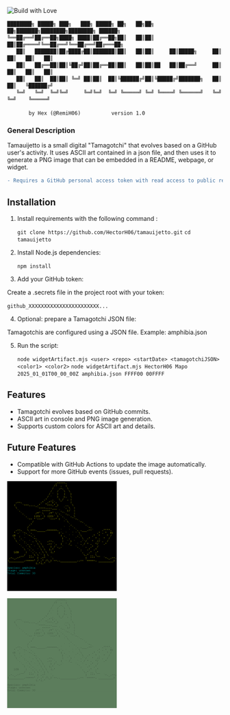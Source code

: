![Build with Love](http://ForTheBadge.com/images/badges/built-with-love.svg)

```ascii
████████╗ █████╗ ███╗   ███╗ █████╗ ██╗   ██╗██╗     ██╗███████╗████████╗████████╗ ██████╗ 
╚══██╔══╝██╔══██╗████╗ ████║██╔══██╗██║   ██║██║     ██║██╔════╝╚══██╔══╝╚══██╔══╝██╔═══██╗
   ██║   ███████║██╔████╔██║███████║██║   ██║██║     ██║█████╗     ██║      ██║   ██║   ██║
   ██║   ██╔══██║██║╚██╔╝██║██╔══██║██║   ██║██║██   ██║██╔══╝     ██║      ██║   ██║   ██║
   ██║   ██║  ██║██║ ╚═╝ ██║██║  ██║╚██████╔╝██║╚█████╔╝███████╗   ██║      ██║   ╚██████╔╝
   ╚═╝   ╚═╝  ╚═╝╚═╝     ╚═╝╚═╝  ╚═╝ ╚═════╝ ╚═╝ ╚════╝ ╚══════╝   ╚═╝      ╚═╝    ╚═════╝ 

       by Hex (@RemiH06)          version 1.0
```

### General Description

Tamauijetto is a small digital "Tamagotchi" that evolves based on a GitHub user's activity.
It uses ASCII art contained in a json file, and then uses it to generate a PNG image that can be embedded in a README, webpage, or widget.

```diff
- Requires a GitHub personal access token with read access to public repos.
```

## Installation

1. Install requirements with the following command :

   `git clone https://github.com/HectorH06/tamauijetto.git`
   `cd tamauijetto`

2. Install Node.js dependencies:

   `npm install`

3. Add your GitHub token:

Create a .secrets file in the project root with your token:

   `github_XXXXXXXXXXXXXXXXXXXXXXX...`

4. Optional: prepare a Tamagotchi JSON file:

Tamagotchis are configured using a JSON file. Example: amphibia.json

5. Run the script:

   `node widgetArtifact.mjs <user> <repo> <startDate> <tamagotchiJSON> <color1> <color2>`
   `node widgetArtifact.mjs HectorH06 Mapo 2025_01_01T00_00_00Z amphibia.json FFFF00 00FFFF`

## Features

- Tamagotchi evolves based on GitHub commits.
- ASCII art in console and PNG image generation.
- Supports custom colors for ASCII art and details.

## Future Features

- Compatible with GitHub Actions to update the image automatically.
- Support for more GitHub events (issues, pull requests).

![Tamagotchi](https://raw.githubusercontent.com/HectorH06/tamauijetto/main/tamauijetto/tamagotchi_HectorH06_Mapo_2025-01-01T00_00_00Z_amphibia.json_FFFF00_00FFFF_000000.png)

![Tamagotchi](https://raw.githubusercontent.com/HectorH06/tamauijetto/main/tamauijetto/tamagotchi_HectorH06_Mapo_2025-01-01T00_00_00Z_amphibia.json_314131ff_314131ff_5c7d5cff.png)
